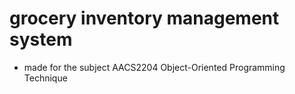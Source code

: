 # grocery inventory management system
- made for the subject AACS2204 Object-Oriented Programming Technique
